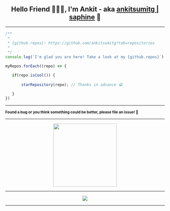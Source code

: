 <h2 align="center" id="hello-friend-i-m-ankit-aka-ankitsumitg-saphine-linkedin-">Hello Friend 🙋🏻‍♂️, I&#39;m Ankit - aka
            <a href="https://ankitsumitg.github.io/">ankitsumitg | saphine</a>
            🤠</h2>
            
---
```javascript
/**
 *
 * {github.repos}: https://github.com/ankitsumitg?tab=repositories
 *
 */
console.log(`I'm glad you are here! Take a look at my {github.repos}`);

myRepos.forEach((repo) => {

   if(repo.isCool()) {
   
       starRepository(repo); // Thanks in advance 😀

   }
})
```

----

<sub><strong> Found a bug or you think something could be better, please file an issue! 🐛</strong></sub>

---

<p align="center">
<img height="200px" width="200px" src="https://media.giphy.com/media/fxI1G5PNC5esyNlIUs/giphy.gif"/>
</p>

---
<p align="center">
<img src="https://forthebadge.com/images/badges/built-with-love.svg"/>
</p>

---